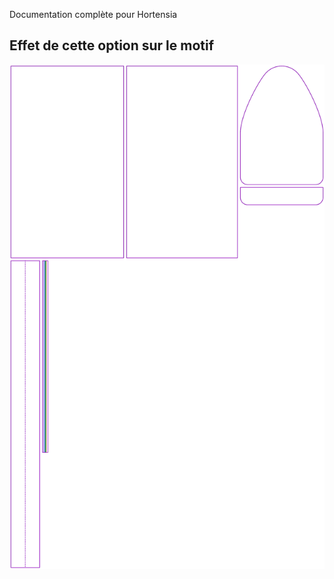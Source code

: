 <Fixme>

Documentation complète pour Hortensia

</Fixme>

## Effet de cette option sur le motif
![Cette image montre l'effet de cette option en superposant plusieurs variantes qui ont une valeur différente pour cette option](hortensia_zippersize_sample.svg "Effet de cette option sur le motif")